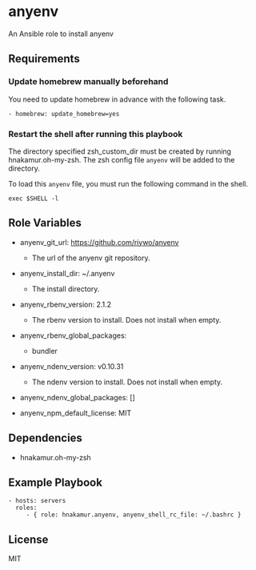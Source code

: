 anyenv
======

An Ansible role to install anyenv

Requirements
------------

### Update homebrew manually beforehand

You need to update homebrew in advance with the following task.

```
- homebrew: update_homebrew=yes
```

### Restart the shell after running this playbook

The directory specified zsh_custom_dir must be created by running hnakamur.oh-my-zsh.
The zsh config file `anyenv` will be added to the directory.

To load this `anyenv` file, you must run the following command in the shell.

```
exec $SHELL -l
```

Role Variables
--------------

- anyenv_git_url: https://github.com/riywo/anyenv
    - The url of the anyenv git repository.
- anyenv_install_dir: ~/.anyenv
    - The install directory.
- anyenv_rbenv_version: 2.1.2
    - The rbenv version to install. Does not install when empty.
- anyenv_rbenv_global_packages:
    - bundler
- anyenv_ndenv_version: v0.10.31
    - The ndenv version to install. Does not install when empty.
- anyenv_ndenv_global_packages: []

- anyenv_npm_default_license: MIT

Dependencies
------------

- hnakamur.oh-my-zsh

Example Playbook
----------------

    - hosts: servers
      roles:
         - { role: hnakamur.anyenv, anyenv_shell_rc_file: ~/.bashrc }

License
-------

MIT

